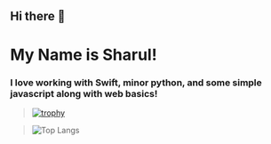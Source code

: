## Hi there 👋

# My Name is Sharul!

### I love working with Swift, minor python, and some simple javascript along with web basics!

> [![trophy](https://github-profile-trophy.vercel.app/?username=Immortal215&theme=onedark)](https://github.com/ryo-ma/github-profile-trophy)

> ![Top Langs](https://github-readme-stats.vercel.app/api/top-langs/?username=Immortal215&layout=compact)

<!-- > [![Harlok's WakaTime stats](https://github-readme-stats.vercel.app/api/wakatime?username=Immortal215)](https://github.com/anuraghazra/github-readme-stats) --->
